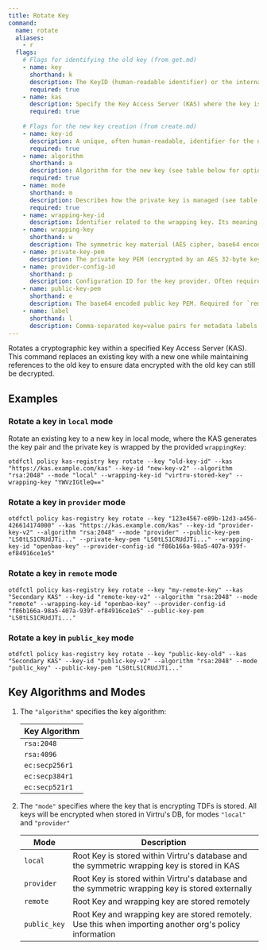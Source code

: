```yaml
---
title: Rotate Key
command:
  name: rotate
  aliases:
    - r
  flags:
    # Flags for identifying the old key (from get.md)
    - name: key
      shorthand: k
      description: The KeyID (human-readable identifier) or the internal UUID of the existing key to rotate from the specified KAS. The system will attempt to resolve the provided value as either a UUID or a KeyID.
      required: true
    - name: kas
      description: Specify the Key Access Server (KAS) where the key is registered. The KAS can be identified by its ID, URI, or Name.
      required: true
    
    # Flags for the new key creation (from create.md)
    - name: key-id
      description: A unique, often human-readable, identifier for the new key to be created.
      required: true
    - name: algorithm
      shorthand: a
      description: Algorithm for the new key (see table below for options).
      required: true
    - name: mode
      shorthand: m
      description: Describes how the private key is managed (see table below for options).
      required: true
    - name: wrapping-key-id
      description: Identifier related to the wrapping key. Its meaning depends on the `mode`. For `local` mode, it's a descriptive ID for the `wrappingKey` you provide. For `provider` or `remote` mode, it's the ID of the key within the external provider/system used for wrapping.
    - name: wrapping-key
      shorthand: w
      description: The symmetric key material (AES cipher, base64 encoded) used to wrap the generated private key. Primarily used when `mode` is `local`.
    - name: private-key-pem
      description: The private key PEM (encrypted by an AES 32-byte key, then base64 encoded). Used when importing an existing key pair, typically with `provider` mode.
    - name: provider-config-id
      shorthand: p
      description: Configuration ID for the key provider. Often required when `mode` is `provider` or `remote` and an external key provider is used.
    - name: public-key-pem
      shorthand: e
      description: The base64 encoded public key PEM. Required for `remote` and `public_key` modes, and can be used with `provider` mode if importing an existing key pair.
    - name: label
      shorthand: l
      description: Comma-separated key=value pairs for metadata labels to associate with the new key (e.g., "owner=team-a,env=production").
---
```


Rotates a cryptographic key within a specified Key Access Server (KAS).
This command replaces an existing key with a new one while maintaining references to the old key to ensure data encrypted with the old key can still be decrypted.

## Examples

### Rotate a key in `local` mode

Rotate an existing key to a new key in local mode, where the KAS generates the key pair and the private key is wrapped by the provided `wrappingKey`:

```shell
otdfctl policy kas-registry key rotate --key "old-key-id" --kas "https://kas.example.com/kas" --key-id "new-key-v2" --algorithm "rsa:2048" --mode "local" --wrapping-key-id "virtru-stored-key" --wrapping-key "YWVzIGtleQ=="
```

### Rotate a key in `provider` mode

```shell
otdfctl policy kas-registry key rotate --key "123e4567-e89b-12d3-a456-426614174000" --kas "https://kas.example.com/kas" --key-id "provider-key-v2" --algorithm "rsa:2048" --mode "provider" --public-key-pem "LS0tLS1CRUdJTi..." --private-key-pem "LS0tLS1CRUdJTi..." --wrapping-key-id "openbao-key" --provider-config-id "f86b166a-98a5-407a-939f-ef84916ce1e5"
```

### Rotate a key in `remote` mode

```shell
otdfctl policy kas-registry key rotate --key "my-remote-key" --kas "Secondary KAS" --key-id "remote-key-v2" --algorithm "rsa:2048" --mode "remote" --wrapping-key-id "openbao-key" --provider-config-id "f86b166a-98a5-407a-939f-ef84916ce1e5" --public-key-pem "LS0tLS1CRUdJTi..."
```

### Rotate a key in `public_key` mode

```shell
otdfctl policy kas-registry key rotate --key "public-key-old" --kas "Secondary KAS" --key-id "public-key-v2" --algorithm "rsa:2048" --mode "public_key" --public-key-pem "LS0tLS1CRUdJTi..."
```

## Key Algorithms and Modes

1. The `"algorithm"` specifies the key algorithm:

    | Key Algorithm  |
    | -------------- |
    | `rsa:2048`     |
    | `rsa:4096`     |
    | `ec:secp256r1` |
    | `ec:secp384r1` |
    | `ec:secp521r1` |

2. The `"mode"` specifies where the key that is encrypting TDFs is stored. All keys will be encrypted when stored in Virtru's DB, for modes `"local"` and `"provider"`

    | Mode         | Description                                                                                             |
    | ------------ | ------------------------------------------------------------------------------------------------------- |
    | `local`      | Root Key is stored within Virtru's database and the symmetric wrapping key is stored in KAS             |
    | `provider`   | Root Key is stored within Virtru's database and the symmetric wrapping key is stored externally         |
    | `remote`     | Root Key and wrapping key are stored remotely                                                           |
    | `public_key` | Root Key and wrapping key are stored remotely. Use this when importing another org's policy information |
